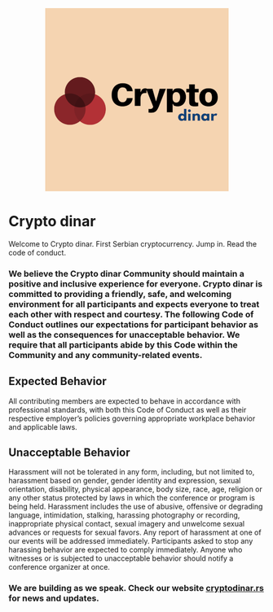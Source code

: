 <p align="center">
<img src="https://github.com/ivanbuncic/crypto-dinar/blob/master/cryptodinar.png" width="360"/>
</p>

# Crypto dinar

Welcome to Crypto dinar. First Serbian cryptocurrency. Jump in. Read the code of conduct. 

### We believe the Crypto dinar Community should maintain a positive and inclusive experience for everyone. Crypto dinar is committed to providing a friendly, safe, and welcoming environment for all participants and expects everyone to treat each other with respect and courtesy. The following Code of Conduct outlines our expectations for participant behavior as well as the consequences for unacceptable behavior. We require that all participants abide by this Code within the Community and any community-related events.

## Expected Behavior
All contributing members are expected to behave in accordance with professional standards, with both this Code of Conduct as well as their respective employer’s policies governing appropriate workplace behavior and applicable laws.

## Unacceptable Behavior
Harassment will not be tolerated in any form, including, but not limited to, harassment based on gender, gender identity and expression, sexual orientation, disability, physical appearance, body size, race, age, religion or any other status protected by laws in which the conference or program is being held. Harassment includes the use of abusive, offensive or degrading language, intimidation, stalking, harassing photography or recording, inappropriate physical contact, sexual imagery and unwelcome sexual advances or requests for sexual favors. Any report of harassment at one of our events will be addressed immediately. Participants asked to stop any harassing behavior are expected to comply immediately. Anyone who witnesses or is subjected to unacceptable behavior should notify a conference organizer at once.

### We are building as we speak. Check our website [cryptodinar.rs](https://cryptodinar.rs) for news and updates. 


